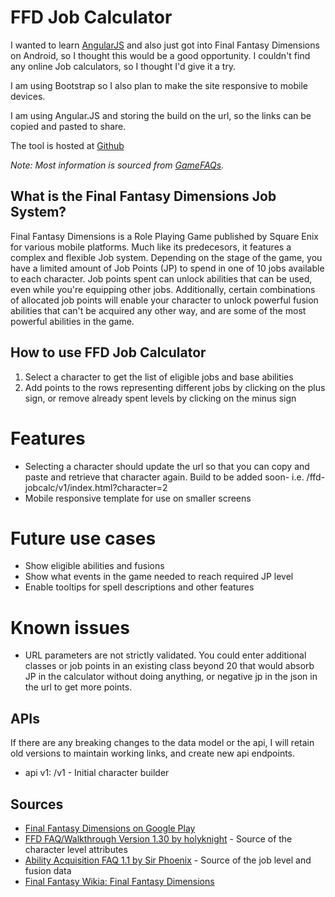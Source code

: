 FFD Job Calculator
==================
I wanted to learn [AngularJS](http://angularjs.org/) and also just got into Final Fantasy Dimensions
on Android, so I thought this would be a good opportunity.  I couldn't find any online Job
calculators, so I thought I'd give it a try.

I am using Bootstrap so I also plan to make the site responsive to mobile devices.

I am using Angular.JS and storing the build on the url, so the links can be copied and pasted to share.

The tool is hosted at [Github](http://infomofo.github.com/ffd-jobcalc/v1/index.html)

_Note: Most information is sourced from [GameFAQs](http://www.gamefaqs.com/iphone/672352-final-fantasy-dimensions/faqs)._

What is the Final Fantasy Dimensions Job System?
------------------------------------------------
Final Fantasy Dimensions is a Role Playing Game published by Square Enix for various mobile platforms.  Much like its predecesors, it features a complex and flexible Job system.  Depending on the stage of the game, you have a limited amount of Job Points (JP) to spend in one of 10 jobs available to each character.  Job points spent can unlock abilities that can be used, even while you're equipping other jobs.  Additionally, certain combinations of allocated job points will enable your character to unlock powerful fusion abilities that can't be acquired any other way, and are some of the most powerful abilities in the game.

How to use FFD Job Calculator
-----------------------------
1. Select a character to get the list of eligible jobs and base abilities
2. Add points to the rows representing different jobs by clicking on the plus sign, or remove already spent levels by clicking on the minus sign

Features
========
* Selecting a character should update the url so that you can copy and paste and retrieve that character again.  Build to be added soon- i.e. /ffd-jobcalc/v1/index.html?character=2
* Mobile responsive template for use on smaller screens

Future use cases
================
* Show eligible abilities and fusions
* Show what events in the game needed to reach required JP level
* Enable tooltips for spell descriptions and other features

Known issues
============
* URL parameters are not strictly validated.  You could enter additional classes or job points in an existing class beyond 20 that would absorb JP in the calculator without doing anything, or negative jp in the json in the url to get more points.

APIs
---------
If there are any breaking changes to the data model or the api, I will retain old versions to maintain working links, and create new api endpoints.

* api v1: /v1 - Initial character builder

Sources
-------
* [Final Fantasy Dimensions on Google Play](https://play.google.com/store/apps/details?id=com.square_enix.android_googleplay.ffl_gp)
* [FFD FAQ/Walkthrough Version 1.30 by holyknight](http://www.gamefaqs.com/iphone/672352-final-fantasy-dimensions/faqs/65107) - Source of the character level attributes
* [Ability Acquisition FAQ 1.1 by Sir Phoenix](http://www.gamefaqs.com/iphone/672352-final-fantasy-dimensions/faqs/66204#section30) - Source of the job level and fusion data
* [Final Fantasy Wikia: Final Fantasy Dimensions](http://finalfantasy.wikia.com/wiki/Final_Fantasy_Dimensions)